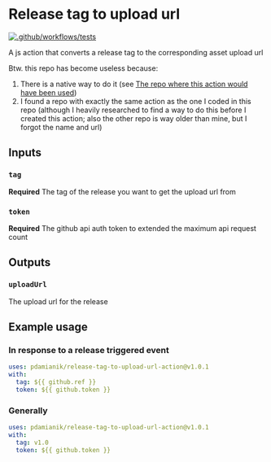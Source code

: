 # Release tag to upload url

[![.github/workflows/tests](https://github.com/pdamianik/release-tag-to-upload-url-action/workflows/.github/workflows/test.yml/badge.svg?branch=v1.0.1)](https://github.com/pdamianik/release-tag-to-upload-url-action/actions/runs/182286716)

A js action that converts a release tag to the corresponding asset upload url

Btw. this repo has become useless because:

1. There is a native way to do it (see [The repo where this action would have been used](https://github.com/RiedleroD/DodgeToDrums/blob/26c9df7f079846c465891d96c6c5bd7c3c9013cc/.github/workflows/build.yml#L34))
2. I found a repo with exactly the same action as the one I coded in this repo (although I heavily researched to find a way to do this before I created this action; also the other repo is way older than mine, but I forgot the name and url)

## Inputs

### `tag`

**Required** The tag of the release you want to get the upload url from

### `token`

**Required** The github api auth token to extended the maximum api request count

## Outputs

### `uploadUrl`

The upload url for the release

## Example usage

### In response to a release triggered event

```yaml
uses: pdamianik/release-tag-to-upload-url-action@v1.0.1
with:
  tag: ${{ github.ref }}
  token: ${{ github.token }}
```

### Generally 
```yaml
uses: pdamianik/release-tag-to-upload-url-action@v1.0.1
with:
  tag: v1.0
  token: ${{ github.token }}
```
